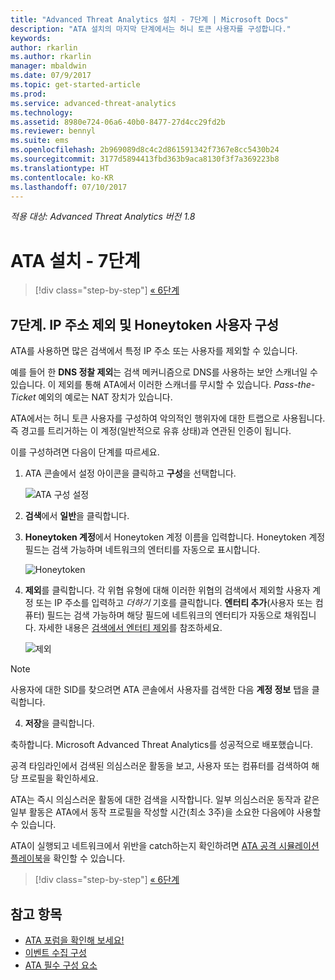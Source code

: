 ```yaml
---
title: "Advanced Threat Analytics 설치 - 7단계 | Microsoft Docs"
description: "ATA 설치의 마지막 단계에서는 허니 토큰 사용자를 구성합니다."
keywords: 
author: rkarlin
ms.author: rkarlin
manager: mbaldwin
ms.date: 07/9/2017
ms.topic: get-started-article
ms.prod: 
ms.service: advanced-threat-analytics
ms.technology: 
ms.assetid: 8980e724-06a6-40b0-8477-27d4cc29fd2b
ms.reviewer: bennyl
ms.suite: ems
ms.openlocfilehash: 2b969089d8c4c2d861591342f7367e8cc5430b24
ms.sourcegitcommit: 3177d5894413fbd363b9aca8130f3f7a369223b8
ms.translationtype: HT
ms.contentlocale: ko-KR
ms.lasthandoff: 07/10/2017
---
```

*적용 대상: Advanced Threat Analytics 버전 1.8*



# ATA 설치 - 7단계
<a id="install-ata---step-7" class="xliff"></a>

>[!div class="step-by-step"]
[« 6단계](install-ata-step6.md)

## 7단계. IP 주소 제외 및 Honeytoken 사용자 구성
<a id="step-7-configure-ip-address-exclusions-and-honeytoken-user" class="xliff"></a>
ATA를 사용하면 많은 검색에서 특정 IP 주소 또는 사용자를 제외할 수 있습니다. 

예를 들어 한 **DNS 정찰 제외**는 검색 메커니즘으로 DNS를 사용하는 보안 스캐너일 수 있습니다. 이 제외를 통해 ATA에서 이러한 스캐너를 무시할 수 있습니다. *Pass-the-Ticket* 예외의 예로는 NAT 장치가 있습니다.    

ATA에서는 허니 토큰 사용자를 구성하여 악의적인 행위자에 대한 트랩으로 사용됩니다. 즉 경고를 트리거하는 이 계정(일반적으로 유휴 상태)과 연관된 인증이 됩니다.

이를 구성하려면 다음이 단계를 따르세요.

1.  ATA 콘솔에서 설정 아이콘을 클릭하고 **구성**을 선택합니다.

    ![ATA 구성 설정](media/ATA-config-icon.png)

2.  **검색**에서 **일반**을 클릭합니다.

2. **Honeytoken 계정**에서 Honeytoken 계정 이름을 입력합니다. Honeytoken 계정 필드는 검색 가능하며 네트워크의 엔터티를 자동으로 표시합니다.

   ![Honeytoken](media/honeytoken.png)

3. **제외**를 클릭합니다. 각 위협 유형에 대해 이러한 위협의 검색에서 제외할 사용자 계정 또는 IP 주소를 입력하고 *더하기* 기호를 클릭합니다. **엔터티 추가**(사용자 또는 컴퓨터) 필드는 검색 가능하며 해당 필드에 네트워크의 엔터티가 자동으로 채워집니다. 자세한 내용은 [검색에서 엔터티 제외](excluding-entities-from-detections.md)를 참조하세요.

   ![제외](media/exclusions.png)


  > [!NOTE]
  > 사용자에 대한 SID를 찾으려면 ATA 콘솔에서 사용자를 검색한 다음 **계정 정보** 탭을 클릭합니다. 

4.  **저장**을 클릭합니다.


축하합니다. Microsoft Advanced Threat Analytics를 성공적으로 배포했습니다.

공격 타임라인에서 검색된 의심스러운 활동을 보고, 사용자 또는 컴퓨터를 검색하여 해당 프로필을 확인하세요.

ATA는 즉시 의심스러운 활동에 대한 검색을 시작합니다. 일부 의심스러운 동작과 같은 일부 활동은 ATA에서 동작 프로필을 작성할 시간(최소 3주)을 소요한 다음에야 사용할 수 있습니다.

ATA이 실행되고 네트워크에서 위반을 catch하는지 확인하려면 [ATA 공격 시뮬레이션 플레이북](https://docs.microsoft.com/enterprise-mobility-security/solutions/ata-attack-simulation-playbook)을 확인할 수 있습니다.


>[!div class="step-by-step"]
[« 6단계](install-ata-step6.md)


## 참고 항목
<a id="see-also" class="xliff"></a>

- [ATA 포럼을 확인해 보세요!](https://social.technet.microsoft.com/Forums/security/home?forum=mata)
- [이벤트 수집 구성](configure-event-collection.md)
- [ATA 필수 구성 요소](ata-prerequisites.md)

